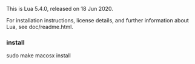 
This is Lua 5.4.0, released on 18 Jun 2020.

For installation instructions, license details, and
further information about Lua, see doc/readme.html.

### install
sudo make macosx install
